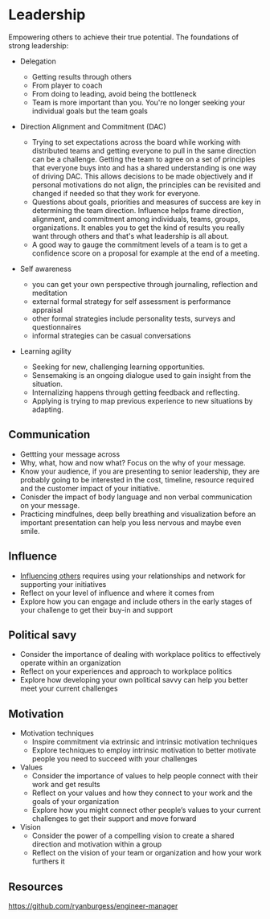 # Leadership

Empowering others to achieve their true potential. The foundations of strong leadership:

- Delegation
  - Getting results through others
  - From player to coach
  - From doing to leading, avoid being the bottleneck
  - Team is more important than you. You're no longer seeking your individual goals but the team goals

- Direction Alignment and Commitment (DAC)
  - Trying to set expectations across the board while working with distributed teams and getting everyone to pull in the same direction can be a challenge. Getting the team to agree on a set of principles that everyone buys into and has a shared understanding is one way of driving DAC. This allows decisions to be made objectively and if personal motivations do not align, the principles can be revisited and changed if needed so that they work for everyone.
  - Questions about goals, priorities and measures of success are key in determining the team direction. Influence helps frame direction, alignment, and commitment among individuals, teams, groups, organizations. It enables you to get the kind of results you really want through others and that's what leadership is all about.
  - A good way to gauge the commitment levels of a team is to get a confidence score on a proposal for example at the end of a meeting.

- Self awareness
  - you can get your own perspective through journaling,  reflection and meditation
  - external formal strategy for self assessment is performance appraisal
  - other formal strategies include personality tests, surveys and questionnaires
  - informal strategies can be casual conversations
  
- Learning agility
  - Seeking for new, challenging learning opportunities.
  - Sensemaking is an ongoing dialogue used to gain insight from the situation.
  - Internalizing happens through getting feedback and reflecting.
  - Applying is trying to map previous experience to new situations by adapting.

## Communication

- Gettting your message across
- Why, what, how and now what? Focus on the why of your message.
- Know your audience, if you are presenting to senior leadership, they are probably going to be interested in the cost, timeline, resource required and the customer impact of your initiative.
- Conisder the impact of body language and non verbal communication on your message.
- Practicing mindfulnes, deep belly breathing and visualization before an important presentation can help you less nervous and maybe even smile.

## Influence

- [Influencing others](./Influence.md) requires using your relationships and network for supporting your initiatives
- Reflect on your level of influence and where it comes from
- Explore how you can engage and include others in the early stages of your challenge to get their buy-in and support

## Political savy

- Consider the importance of dealing with workplace politics to effectively operate within an organization
- Reflect on your experiences and approach to workplace politics
- Explore how developing your own political savvy can help you better meet your current challenges

## Motivation

- Motivation techniques
  - Inspire commitment via extrinsic and intrinsic motivation techniques
  - Explore techniques to employ intrinsic motivation to better motivate people you need to succeed with your challenges
- Values
  - Consider the importance of values to help people connect with their work and get results
  - Reflect on your values and how they connect to your work and the goals of your organization
  - Explore how you might connect other people’s values to your current challenges to get their support and move forward
- Vision
  - Consider the power of a compelling vision to create a shared direction and motivation within a group
  - Reflect on the vision of your team or organization and how your work furthers it

## Resources

https://github.com/ryanburgess/engineer-manager
